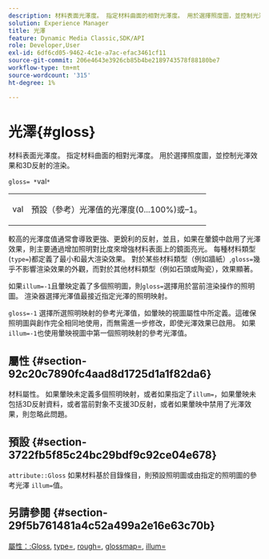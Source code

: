 ```yaml
---
description: 材料表面光澤度。 指定材料曲面的相對光澤度。 用於選擇照度圖，並控制光澤效果和3D反射的渲染。
solution: Experience Manager
title: 光澤
feature: Dynamic Media Classic,SDK/API
role: Developer,User
exl-id: 6df6cd05-9462-4c1e-a7ac-efac3461cf11
source-git-commit: 206e4643e3926cb85b4be2189743578f88180be7
workflow-type: tm+mt
source-wordcount: '315'
ht-degree: 1%

---
```


# 光澤{#gloss}

材料表面光澤度。 指定材料曲面的相對光澤度。 用於選擇照度圖，並控制光澤效果和3D反射的渲染。

`gloss= *`val`*`

<table id="simpletable_82166CA080AD401180404462FB2407D7"> 
 <tr class="strow"> 
  <td class="stentry"> <p><span class="codeph"> <span class="varname"> val</span> </span> </p></td> 
  <td class="stentry"> <p>預設（參考）光澤值的光澤度(0...100%)或–1。 </p></td> 
 </tr> 
</table>

較高的光澤度值通常會導致更強、更銳利的反射，並且，如果在暈鏡中啟用了光澤效果，則主要通過增加照明對比度來增強材料表面上的鏡面亮光。 每種材料類型(`type=`)都定義了最小和最大渲染效果。 對於某些材料類型（例如牆紙）,`gloss=`幾乎不影響渲染效果的外觀，而對於其他材料類型（例如石頭或陶瓷），效果顯著。

如果`illum=-1`且暈映定義了多個照明圖，則`gloss=`選擇用於當前渲染操作的照明圖。 渲染器選擇光澤值最接近指定光澤的照明映射。

`gloss=-1` 選擇所選照明映射的參考光澤值，如暈映的視圖屬性中所定義。這確保照明圖與創作完全相同地使用，而無需進一步修改，即使光澤效果已啟用。 如果`illum=-1`也使用暈映視圖中第一個照明映射的參考光澤值。

## 屬性 {#section-92c20c7890fc4aad8d1725d1a1f82da6}

材料屬性。 如果暈映未定義多個照明映射，或者如果指定了`illum=`，如果暈映未包括3D反射資料，或者當前對象不支援3D反射，或者如果暈映中禁用了光澤效果，則忽略此問題。

## 預設 {#section-3722fb5f85c24bc29bdf9c92ce04e678}

`attribute::Gloss` 如果材料基於目錄條目，則預設照明圖或由指定的照明圖的參考光澤 `illum=`值。

## 另請參閱 {#section-29f5b761481a4c52a499a2e16e63c70b}

[屬性：:Gloss](../../../../../ir-api/material-cat/image-rendering-api-ref/c-ir-material-catalog/c-ir-material-data-reference/r-ir-cat-gloss.md#reference-5277f62a67e2408ab94699aa712f1eeb),  [type=](../../../../../ir-api/http-protocol/image-rendering-api-ref/c-ir-http-protocol-ref/c-ir-http-protocol-command-reference/r-ir-http-type.md#reference-128c7de89e2d46838019b560f3f84a35),  [rough=](../../../../../ir-api/http-protocol/image-rendering-api-ref/c-ir-http-protocol-ref/c-ir-http-protocol-command-reference/r-ir-rough.md#reference-00add846b09f4dc39420bda1ca414180),  [glossmap=](../../../../../ir-api/http-protocol/image-rendering-api-ref/c-ir-http-protocol-ref/c-ir-http-protocol-command-reference/r-ir-glossmap.md#reference-99940148ae6a401482b2d03c68530f3a),  [illum=](../../../../../ir-api/http-protocol/image-rendering-api-ref/c-ir-http-protocol-ref/c-ir-http-protocol-command-reference/r-ir-http-illum.md#reference-8efe483a30684022bfe711eb73efbee6)
